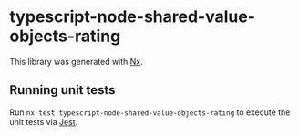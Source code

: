 # typescript-node-shared-value-objects-rating

This library was generated with [Nx](https://nx.dev).

## Running unit tests

Run `nx test typescript-node-shared-value-objects-rating` to execute the unit tests via [Jest](https://jestjs.io).
